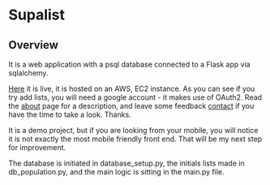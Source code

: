 # Supalist

## Overview

It is a web application with a psql database connected to a Flask app via sqlalchemy. 

[Here](http://supalist.co/) it is live, it is hosted on an AWS, EC2 instance. As you can see if you try add lists, you will need
a google account - it makes use of OAuth2. Read the [about](http://supalist.co/about/) page for a description, and leave some feedback [contact](mailto:supalist1@gmail.com?Subject=FeedbackViaGithub) if you have the time to take a look. Thanks.

It is a demo project, but if you are looking from your mobile, you will notice it is not exactly the most mobile friendly front end. 
That will be my next step for improvement. 

The database is initiated in database_setup.py, the initials lists made in db_population.py, and the main logic is sitting
in the main.py file. 
